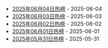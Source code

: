 * [2025年06月04日热榜](https://product-daily.haha.ai/posts/20250604) - 2025-06-04
* [2025年06月03日热榜](https://product-daily.haha.ai/posts/20250603) - 2025-06-03
* [2025年06月02日热榜](https://product-daily.haha.ai/posts/20250602) - 2025-06-02
* [2025年06月01日热榜](https://product-daily.haha.ai/posts/20250601) - 2025-06-01
* [2025年05月31日热榜](https://product-daily.haha.ai/posts/20250531) - 2025-05-31
